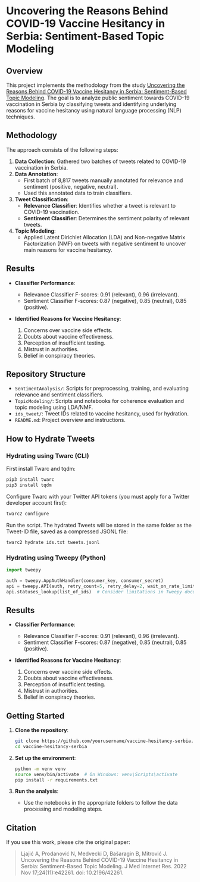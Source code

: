 # Uncovering the Reasons Behind COVID-19 Vaccine Hesitancy in Serbia: Sentiment-Based Topic Modeling

## Overview

This project implements the methodology from the study [Uncovering the Reasons Behind COVID-19 Vaccine Hesitancy in Serbia: Sentiment-Based Topic Modeling](https://pubmed.ncbi.nlm.nih.gov/36301673/). The goal is to analyze public sentiment towards COVID-19 vaccination in Serbia by classifying tweets and identifying underlying reasons for vaccine hesitancy using natural language processing (NLP) techniques.

## Methodology

The approach consists of the following steps:

1. **Data Collection**: Gathered two batches of tweets related to COVID-19 vaccination in Serbia.
2. **Data Annotation**:
   - First batch of 8,817 tweets manually annotated for relevance and sentiment (positive, negative, neutral).
   - Used this annotated data to train classifiers.
3. **Tweet Classification**:
   - **Relevance Classifier**: Identifies whether a tweet is relevant to COVID-19 vaccination.
   - **Sentiment Classifier**: Determines the sentiment polarity of relevant tweets.
4. **Topic Modeling**:
   - Applied Latent Dirichlet Allocation (LDA) and Non-negative Matrix Factorization (NMF) on tweets with negative sentiment to uncover main reasons for vaccine hesitancy.

## Results

- **Classifier Performance**:
  - Relevance Classifier F-scores: 0.91 (relevant), 0.96 (irrelevant).
  - Sentiment Classifier F-scores: 0.87 (negative), 0.85 (neutral), 0.85 (positive).

- **Identified Reasons for Vaccine Hesitancy**:
  1. Concerns over vaccine side effects.
  2. Doubts about vaccine effectiveness.
  3. Perception of insufficient testing.
  4. Mistrust in authorities.
  5. Belief in conspiracy theories.

## Repository Structure

- `SentimentAnalysis/`: Scripts for preprocessing, training, and evaluating relevance and sentiment classifiers.
- `TopicModeling/`: Scripts and notebooks for coherence evaluation and topic modeling using LDA/NMF.
- `ids_tweet/`: Tweet IDs related to vaccine hesitancy, used for hydration.
- `README.md`: Project overview and instructions.

## How to Hydrate Tweets

### Hydrating using Twarc (CLI)

First install Twarc and tqdm:

```bash
pip3 install twarc
pip3 install tqdm
```

Configure Twarc with your Twitter API tokens (you must apply for a Twitter developer account first):

```bash
twarc2 configure
```

Run the script. The hydrated Tweets will be stored in the same folder as the Tweet-ID file, saved as a compressed JSONL file:

```bash
twarc2 hydrate ids.txt tweets.jsonl
```

### Hydrating using Tweepy (Python)

```python
import tweepy

auth = tweepy.AppAuthHandler(consumer_key, consumer_secret)
api = tweepy.API(auth, retry_count=5, retry_delay=2, wait_on_rate_limit=True, wait_on_rate_limit_notify=True)
api.statuses_lookup(list_of_ids)  # Consider limitations in Tweepy documentation
```

## Results

- **Classifier Performance**:
  - Relevance Classifier F-scores: 0.91 (relevant), 0.96 (irrelevant).
  - Sentiment Classifier F-scores: 0.87 (negative), 0.85 (neutral), 0.85 (positive).

- **Identified Reasons for Vaccine Hesitancy**:
  1. Concerns over vaccine side effects.
  2. Doubts about vaccine effectiveness.
  3. Perception of insufficient testing.
  4. Mistrust in authorities.
  5. Belief in conspiracy theories.

## Getting Started

1. **Clone the repository**:
   ```bash
   git clone https://github.com/yourusername/vaccine-hesitancy-serbia.git
   cd vaccine-hesitancy-serbia
   ```

2. **Set up the environment**:
   ```bash
   python -m venv venv
   source venv/bin/activate  # On Windows: venv\Scripts\activate
   pip install -r requirements.txt
   ```

3. **Run the analysis**:
   - Use the notebooks in the appropriate folders to follow the data processing and modeling steps.

## Citation

If you use this work, please cite the original paper:

> Ljajić A, Prodanović N, Medvecki D, Bašaragin B, Mitrović J. Uncovering the Reasons Behind COVID-19 Vaccine Hesitancy in Serbia: Sentiment-Based Topic Modeling. J Med Internet Res. 2022 Nov 17;24(11):e42261. doi: 10.2196/42261.

